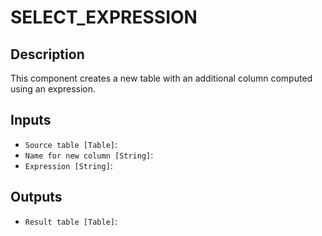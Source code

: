 
# SELECT_EXPRESSION
## Description

 This component creates a new table with an additional column computed using an expression.
 
## Inputs
* `Source table [Table]`: 
* `Name for new column [String]`: 
* `Expression [String]`: 

## Outputs
* `Result table [Table]`: 
